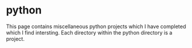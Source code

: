 # python

This page contains miscellaneous python projects which I have completed which I find intersting. Each directory within
the python directory is a project.
